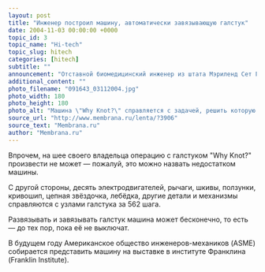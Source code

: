 ```yaml
---
layout: post
title: "Инженер построил машину, автоматически завязывающую галстук"
date: 2004-11-03 00:00:00 +0000
topic_id: 3
topic_name: "Hi-tech"
topic_slug: hitech
categories: [hitech]
subtitle: ""
announcement: "Отставной биомедицинский инженер из штата Мэриленд Сет Голдстайн (Seth Goldstein), чтобы показать, как технические принципы и методы могут решить проблемы, обычно не связанные с технологиями, построил машину \"Why Knot?\", которая сама завязывает галстук."
additional_content: ""
photo_filename: "091643_03112004.jpg"
photo_width: 180
photo_height: 180
photo_alt: "Машина \"Why Knot?\" справляется с задачей, решить которую может не каждый мужчина (фото с сайта bookofjoe.com)"
source_url: "http://www.membrana.ru/lenta/?3906"
source_text: "Membrana.ru"
author: "Membrana.ru"
---
```

Впрочем, на шее своего владельца операцию с галстуком "Why Knot?" произвести не может — пожалуй, это можно назвать недостатком машины.

С другой стороны, десять электродвигателей, рычаги, шкивы, ползунки, кривошип, цепная звёздочка, лебёдка, другие детали и механизмы справляются с узлами галстука за 562 шага.

Развязывать и завязывать галстук машина может бесконечно, то есть — до тех пор, пока её не выключат.

В будущем году Американское общество инженеров-механиков (ASME) собирается представить машину на выставке в институте Франклина (Franklin Institute).

